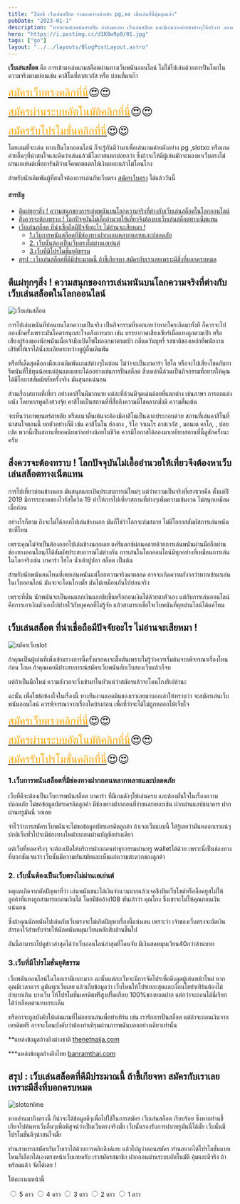 ```yaml
---
title: "3ข้อดี เว็บเล่นสล็อต รวมเกมจากค่ายดัง pg,xo เมื่อเล่นที่นี่คุ้มสุดแล้ว"
pubDate: "2023-01-1"
description: "หากท่านนักพนันสายปั่น กำลังมองหา เว็บเล่นสล็อต และมีเกมจากค่ายดังต่างๆให้บริการ ลองมาอ่านบทความเราแล้วลองสมัครสร็อตที่นี่ดูสิ"
hero: "https://i.postimg.cc/d1K8w9p8/01.jpg"
tags: ["go"]
layout: "../../layouts/BlogPostLayout.astro"
---
```



 
**เว็บเล่นสล็อต** คือ การเข้ามาเล่นเกมสล็อตผ่านทางเว็บพนันออนไลน์ ไม่ใช่ไปเล่นด้วยการปั่นโลกในความจริงตามบ่อนเช่น คาสิโนที่ลาสเวกัส หรือ บ่อนที่มาเก๊า 

<font size= "5">[<span style="color:orange">สมัครเว็บตรงคลิกที่นี่</span>](https://nazavip.com/26174/t41626o2r59456244323y2m2l464p4)😍😍</font>

<font size= "5">[<span style="color:orange">สมัครผ่านระบบอัตโนมัติคลิกที่นี่</span>](https://nazavip.com/26174/t41626o2r59456244323y2m2l464p4)😍😍</font>

<font size= "5">[<span style="color:orange">สมัครรับโปรโมชั่นคลิกที่นี</span>่](https://nazavip.com/26174/t41626o2r59456244323y2m2l464p4)😍😍</font>


โดยเกมที่จะเล่น หากเป็นโลกออนไลน์ ก็จะรู้กันดีว่ามาเพื่อเล่นเกมค่ายดังอย่าง pg ,slotxo หรือเกมค่ายอื่นๆที่น่าสนใจและคิดว่าเล่นแล้วมีโอกาสแตกบ่อยกว่า ซึ่งถ้าจะให้ดีผู้เล่นมักจะมองหาเว็บตรงไม่ผ่านเอเย่นต์เพื่อการันตีว่าแจ็คพอตแตกได้เงินเยอะแล้วไม่โดนโกง


สำหรับนักเดิมพันผู้ที่สนใจต้องการเล่นกับเว็บตรง [สมัครเว็บตรง](https://mvpzero.netlify.app/posts/registerwebtong/) ได้แล้ววันนี้ 


#### สารบัญ
- [ตีแผ่ทุกๆสิ่ง ! ความสนุกของการเล่นพนันบนโลกความจริงที่ต่างกับเว็บเล่นสล็อตในโลกออนไลน์](#ตีแผ่ทุกๆสิ่ง--ความสนุกของการเล่นพนันบนโลกความจริงที่ต่างกับเว็บเล่นสล็อตในโลกออนไลน์)
- [สิ่งควรจะต้องทราบ ! โลกปัจจุบันไม่เอื้ออำนวยให้เที่ยวจึงต้องหาเว็บเล่นสล็อตทางเน็ตแทน](#สิ่งควรจะต้องทราบ--โลกปัจจุบันไม่เอื้ออำนวยให้เที่ยวจึงต้องหาเว็บเล่นสล็อตทางเน็ตแทน)
- [เว็บเล่นสล็อต ที่น่าเชื่อถือมีปัจจัยอะไร ไม่อ่านจะเสียหมา !](#เว็บเล่นสล็อต-ที่น่าเชื่อถือมีปัจจัยอะไร-ไม่อ่านจะเสียหมา-)
  - [1.เว็บการพนันสล็อตที่มีช่องทางฝากถอนหลากหลายและปลอดภัย ](#1เว็บการพนันสล็อตที่มีช่องทางฝากถอนหลากหลายและปลอดภัย-)
  - [2. เว็บนั้นต้องเป็นเว็บตรงไม่ผ่านเอเย่นต์ ](#2-เว็บนั้นต้องเป็นเว็บตรงไม่ผ่านเอเย่นต์-)
  - [3.เว็บที่มีโปรโมชั่นยุติธรรม](#3เว็บที่มีโปรโมชั่นยุติธรรม)
- [สรุป  : เว็บเล่นสล็อตที่ดีมีประมาณนี้ ถ้าขี้เกียจหา สมัครกับเราเลยเพราะมีสิ่งที่บอกครบหมด](#สรุป---เว็บเล่นสล็อตที่ดีมีประมาณนี้-ถ้าขี้เกียจหา-สมัครกับเราเลยเพราะมีสิ่งที่บอกครบหมด)







## ตีแผ่ทุกๆสิ่ง ! ความสนุกของการเล่นพนันบนโลกความจริงที่ต่างกับเว็บเล่นสล็อตในโลกออนไลน์
<a name="01"></a>




![เว็บเล่นสล็อต](https://i.postimg.cc/x8fMb108/02.jpg)

การไปเล่นพนันที่บ่อนบนโลกความเป็นจริง เป็นกิจกรรมที่บอกเลยว่าหากใครเกิดมาทั้งที ก็ควรจะไปลองสักครั้งเพราะมันโคตรสนุกสะใจอลังการมาก เช่น บรรยากาศเสียงเชียร์เมื่อแทงถูกตามเป้า หรือเสียงกู่ร้องของนักพนันเมื่อเจ้ามือเปิดไพ่ไม่ออกมาตามเป้า กลิ่นควันบุหรี่  รสชาติของเหล้าที่พนักงานเสิร์ฟให้เราได้นั่งละเลียดระหว่างดูผู้อื่นเดิมพัน

 หรือที่เด็ดสุดคือลงมือเองเดิมพันเกมส์ต่างๆในบ่อน ไม่ว่าจะเป็นบาคาร่า ไฮโล หรือจะไปเสี่ยงโชคกับการีพนันที่ใช้ทุนน้อยแต่ลุ้นแตกเยอะได้ออย่างเช่นการปั่นสล็อต  สิ่งเหล่านี้ล้วนเป็นกิจกรรมที่อยากให้คุณได้มีโอกาสสัมผัสสักครั้งจริง มันสุนกแน่นอน
 
ส่วนเรื่องสถานที่เที่ยว อย่างคาสิโนมีมากมาย แต่ละที่ล้วนมีจุดเด่นด้อยที่แตกต่าง เช่นภาษา การตกแต่งผนัง โดยหากพูดถึงฮวงจุ้ย คาสิโนเป็นสถานที่ที่สื่อถึงความมีโชคลาภมั่งมี ความตื่นเต้น 

จะเห็นว่าภาพยนตร์สายลับ หรือแนวตื่นเต้นจะต้องมีคาสิโนเป็นฉากประกอบด้วย สถานที่เล่นคาสิโนที่น่าสนใจตอนนี้ ยกตัวอย่างก็มี เช่น คาสิโนใน ฮ่องกง  , ริโอ จาเนโร  ลาสเวกัส , มอนเต คาโล, , ปอยเปต พวกนี้เป็นสถานที่ยอดนิยมว่าอย่างน้อยในชีวิต ควรมีโอกาสได้ลองมาเหยียบสถานที่นี้ดูสักครั้งนะครับ

## สิ่งควรจะต้องทราบ ! โลกปัจจุบันไม่เอื้ออำนวยให้เที่ยวจึงต้องหาเว็บเล่นสล็อตทางเน็ตแทน
 <a name="paragraph1"></a>


การไปเที่ยวบ่อนข้างนอก  มันสนุกและเปิดประสบการณ์ใหม่ๆ แต่ว่าความเป็นจริงที่เฮงซวยคือ ตั้งแต่ปี 2019 มีการระบาดของไวรัสโควิด 19 ทำให้การไปเที่ยวสถานที่ต่างๆเพิ่มความเข้มงวด ไม่สนุกเหมือมเมื่อก่อน 

อย่างไรก็ตาม ถึงจะไม่ได้ออกไปเล่นข้างนอก มันก็ใช่ว่าโลกจะล่มสลาย ไม่มีโอกาสสัมผัสการเล่นพนันซะที่ไหน

เพราะคุณไม่จำเป็นต้องออกไปเล่นข้างนอกเลย แค่รีแลกซ์ผ่อนคลายด้วยการเล่นพนันผ่านมือถือผ่านช่องทางออนไลนฺก็ได้สัมผัสประสบการณ์ไม่ต่างกัน  การเล่นในโลกออนไลน์มีทุกอย่างที่เหมือนการเล่นในโลกจริงเช่น บาคาร่า ไฮโล น้ำเต้าปูปลา สล็อต เป็นต้น

สำหรับนักพนันคนไหนที่เคยเล่นพนันแต่โลกความจริงมาตลอด อาจจะเกิดความกังวลว่าหากเข้ามาเล่นในเว็บออนไลน์ มันจะจะโดนโกงมั้ย มันไม่เหมือนกันไปบ่อนจริง 
 
เพราะที่นั่น นักพนันจะเป็นคนแลกเงินแลกชิบขึ้นหรือถอนเงินได้ด้วยตาตัวเอง แต่กับการเล่นออนไลน์คือการเอาเงินตัวเองไปฝากไว้กับบุคคลที่ไม่รู้จัก แล้วสามารถเชื่อใจเว็บพนันที่คุยผ่านไลน์ได้แค่ไหน


## เว็บเล่นสล็อต ที่น่าเชื่อถือมีปัจจัยอะไร ไม่อ่านจะเสียหมา !
  <a name="paragraph2"></a>

![สมัครเว็บslot](https://i.postimg.cc/BQv2SbYw/03.jpg)


ถ้าคุณเป็นผู้เล่นที่เพิ่งเข้ามาวงการนี้ครั้งแรกคงจะตื้อตันเพราะไม่รู้ว่าควรเริ่มต้นจากพิจารณาเรื่องไหนก่อน  โอเค ถ้าคุณเคยมีประสบการณ์สมัครเว็บพนันสักเว็บสองเว็บแล้วก็จบ 

แต่ถ้าเป็นมือใหม่ ความกังวลจะวิ่งเข้ามาในหัวแน่ว่าสมัครแล้วจะโดนโกงรึเปล่านะ


ฉะนั้น เพื่อไขข้อข้องใจในเรื่องนี้ ทางทีมงานแอดมินของเราเลยมาบอกเล่าให้ทราบว่า จะสมัครเล่นเว็บพนันออนไลน์ ควรพิจารณาจากเรื่องใดบ้างก่อน เพื่อที่ว่าจะได้ไม่ถูกหลอกให้เจ็บใจ


<font size= "5">[<span style="color:orange">สมัครเว็บตรงคลิกที่นี่</span>](https://nazavip.com/26174/t41626o2r59456244323y2m2l464p4)😍😍</font>

<font size= "5">[<span style="color:orange">สมัครผ่านระบบอัตโนมัติคลิกที่นี่</span>](https://nazavip.com/26174/t41626o2r59456244323y2m2l464p4)😍😍</font>

<font size= "5">[<span style="color:orange">สมัครรับโปรโมชั่นคลิกที่นี</span>่](https://nazavip.com/26174/t41626o2r59456244323y2m2l464p4)😍😍</font>

 
### 1.เว็บการพนันสล็อตที่มีช่องทางฝากถอนหลากหลายและปลอดภัย <a name="paragraph3"></a>


เว็บที่ดีจะต้องเป็นเว็บการพนันสล็อต บาคาร่า ที่มีเกมดังๆให้เล่นครบ และต้องมั่นใจในเรื่องความปลอดภัย ไม่ขอข้อมูลบัตรเครดิตลูกค้า มีช่องทางฝากถอนที่ง่ายและเยอะเช่น ฝากผ่านแอปธนาคาร ฝากผ่านทรูมันนี่ วอเลท 

จำไว้ว่าการสมัครเว็บพนันจะไม่ขอข้อมูลบัตรเครดิตลูกค้า ถ้าเจอเว็บแบบนี้ ให้รู้เลยว่ามันหลอกเราแน่ๆ
ปกติเว็บทั่วไปจะมีช่องทางใหฝากถอนผ่านบัญชีอย่างเดียว 

แต่เว็บที่ยอดจริงๆ จะต้องเปิดให้บริการฝากถอนทำธุรกรรมผ่านทรู walletได้ด้วย เพราะนี่เป็นช่องทางที่บอกชัดเจนว่า เว็บนั้นมีความทันสมัยและเห็นแก่ความสะดวกของลูกค้า

### 2. เว็บนั้นต้องเป็นเว็บตรงไม่ผ่านเอเย่นต์ <a name="paragraph4"></a>

หตุผลเกิดจากตัดปัญหาที่ว่า เล่นพนันชนะได้เงินจำนวนมากแล้วเจอชิงปิดเว็บไซต์หรือล็อคยูสไม่ให้ลูกค้าที่แทงถูกสามารถถอนเงินได้ โดยมีข้ออ้าง108 พันเก้าว่า คุณโกง ซึ่งเขาจะไม่ให้คุณถอนเงินแน่นอน


ซึ่งถ้าคุณนักพนันไปเล่นกับเว็บตรงจะไม่เกิดปัญหาเรื่องนี้แน่นอน เพราะว่า เจ้าของเว็บตรงจะอัดเงินสำรองไว้สำหรับจ่ายให้นักพนันหมุนเวียนหลักสิบล้านขึ้นไป 

อันนี้สามารถไปดูข่าวล่าสุดได้ว่าเว็บออนไลน์ล่าสุดที่โดนจับ มีเงินสดหมุนเวียน40กว่าล้านบาท


### 3.เว็บที่มีโปรโมชั่นยุติธรรม
 <a name="paragraph6"></a>

เว็บพนันออนไลน์ในโลกเรามีเยอะมาก ฉะนั้นแต่ละเว็บจะมีการจัดโปรเพื่อดึงดูดผู้เล่นหน้าใหม่ หากคุณมีเวลาควร ดูมันทุกเว็บเลย แล้วเก็บข้อมูลว่า เว็บไหนให้โปรเยอะสุดและเงื่อนไขทำเทิร์นต้องไม่ลำบากเกิน 
บางเว็บ ให้โปรโมชั่นเครดิตฟรีสูงปรี้ดเกือบ 100%ของยอดฝาก แต่กว่าจะถอนได้นี่เรียกได้ว่าเลือดตาแทบกระเด็น 

หรืออาจะถูกบังคับให้เล่นเกมที่ไม่อยากเล่นเพื่อทำเทิร์น เช่น เรารักการปั่นสล็อต แต่ถ้าจะถอนเงินจากเครดิตฟรี อาจจะโดนบังคับว่าต้องทำเทิรฺนผ่านการพนันบอลอย่างเดียวเท่านั้น

**แหล่งข้อมูลอ้างอิงต่างชาติ [thenetnaija.com](https://www.thenetnaija.net/)

***แหล่งข้อมูลอ้างอิงไทย  [banramthai.com](http://banramthai.com/)





## สรุป  : เว็บเล่นสล็อตที่ดีมีประมาณนี้ ถ้าขี้เกียจหา สมัครกับเราเลยเพราะมีสิ่งที่บอกครบหมด
<a name="paragraph5"></a>

![slotonline](https://i.postimg.cc/d1K8w9p8/01.jpg)

หากอ่านมาถึงตรงนี้ ก็น่าจะได้ข้อมูลดีๆเพื่อไปใช้ในการสมัคร เว็บเล่นสล็อต เรียบร้อย ซึ่งหากท่านขี้เกียจไปค้นหาเว็บอื่นๆเพื่อพิสูจน์ว่าเป็นเว็บตรงจริงมั้ย เว็บนั้นรองรับการฝากทรูมันนี่ได้มั้ย เว็บนั้นมีโปรโมชั่นดีๆน่าสนใจมั้ย 

ท่านสามารถสมัครกับเว็บเราได้ด้วยการคลิกลิงค์เลย แล้วไปดูว่าตอนสมัคร ท่านอยากได้โปรโมชั่นแบบไหนก็เลือกได้เองตรงหน้าเว็บเลยครับ เราสมัครสมาชิก ฝากถอนผ่านระบบอัตโนมัติ คุ้มและดีจริง ถ้าพร้อมแล้ว จัดได้เลย !


ให้คะแนนหน้านี้
<head>
  <meta charset="UTF-8">
  <link rel="stylesheet" type="text/css" href="style.css">
  <title>Star rating using pure CSS</title>
</head>

<body>
  <div class="rate">
    <input type="radio" id="star5" name="rate" value="5" />
    <label for="star5" title="text">5 ดาว</label>
    <input type="radio" id="star4" name="rate" value="4" />
    <label for="star4" title="text">4 ดาว</label>
    <input type="radio" id="star3" name="rate" value="3" />
    <label for="star3" title="text">3 ดาว</label>
    <input type="radio" id="star2" name="rate" value="2" />
    <label for="star2" title="text">2 ดาว</label>
    <input type="radio" id="star1" name="rate" value="1" />
    <label for="star1" title="text">1 ดาว</label>
  </div>
</body>

</html>

